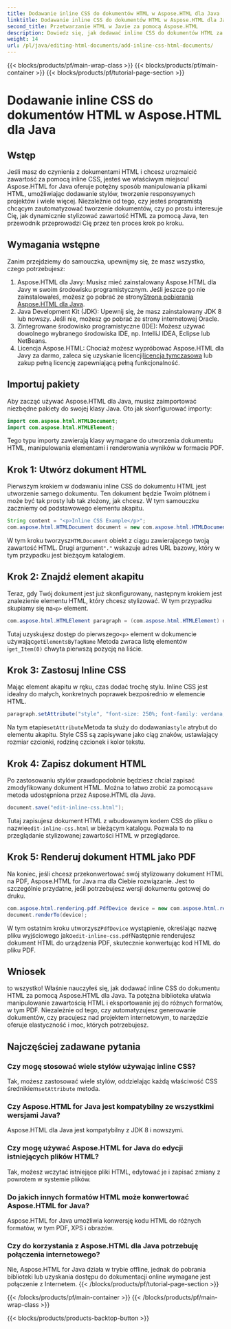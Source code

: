 ```yaml
---
title: Dodawanie inline CSS do dokumentów HTML w Aspose.HTML dla Java
linktitle: Dodawanie inline CSS do dokumentów HTML w Aspose.HTML dla Java
second_title: Przetwarzanie HTML w Javie za pomocą Aspose.HTML
description: Dowiedz się, jak dodawać inline CSS do dokumentów HTML za pomocą Aspose.HTML dla Java. Ten przewodnik krok po kroku pomoże Ci stylizować HTML i konwertować go do PDF z łatwością.
weight: 14
url: /pl/java/editing-html-documents/add-inline-css-html-documents/
---
```


{{< blocks/products/pf/main-wrap-class >}}
{{< blocks/products/pf/main-container >}}
{{< blocks/products/pf/tutorial-page-section >}}

# Dodawanie inline CSS do dokumentów HTML w Aspose.HTML dla Java

## Wstęp
Jeśli masz do czynienia z dokumentami HTML i chcesz urozmaicić zawartość za pomocą inline CSS, jesteś we właściwym miejscu! Aspose.HTML for Java oferuje potężny sposób manipulowania plikami HTML, umożliwiając dodawanie stylów, tworzenie responsywnych projektów i wiele więcej. Niezależnie od tego, czy jesteś programistą chcącym zautomatyzować tworzenie dokumentów, czy po prostu interesuje Cię, jak dynamicznie stylizować zawartość HTML za pomocą Java, ten przewodnik przeprowadzi Cię przez ten proces krok po kroku.
## Wymagania wstępne
Zanim przejdziemy do samouczka, upewnijmy się, że masz wszystko, czego potrzebujesz:
1.  Aspose.HTML dla Javy: Musisz mieć zainstalowany Aspose.HTML dla Javy w swoim środowisku programistycznym. Jeśli jeszcze go nie zainstalowałeś, możesz go pobrać ze strony[Strona pobierania Aspose.HTML dla Java](https://releases.aspose.com/html/java/).
2. Java Development Kit (JDK): Upewnij się, że masz zainstalowany JDK 8 lub nowszy. Jeśli nie, możesz go pobrać ze strony internetowej Oracle.
3. Zintegrowane środowisko programistyczne (IDE): Możesz używać dowolnego wybranego środowiska IDE, np. IntelliJ IDEA, Eclipse lub NetBeans.
4.  Licencja Aspose.HTML: Chociaż możesz wypróbować Aspose.HTML dla Javy za darmo, zaleca się uzyskanie licencji[licencja tymczasowa](https://purchase.aspose.com/temporary-license/) lub zakup pełną licencję zapewniającą pełną funkcjonalność.

## Importuj pakiety
Aby zacząć używać Aspose.HTML dla Java, musisz zaimportować niezbędne pakiety do swojej klasy Java. Oto jak skonfigurować importy:
```java
import com.aspose.html.HTMLDocument;
import com.aspose.html.HTMLElement;
```
Tego typu importy zawierają klasy wymagane do utworzenia dokumentu HTML, manipulowania elementami i renderowania wyników w formacie PDF.
## Krok 1: Utwórz dokument HTML
Pierwszym krokiem w dodawaniu inline CSS do dokumentu HTML jest utworzenie samego dokumentu. Ten dokument będzie Twoim płótnem i może być tak prosty lub tak złożony, jak chcesz. W tym samouczku zaczniemy od podstawowego elementu akapitu.
```java
String content = "<p>Inline CSS Example</p>";
com.aspose.html.HTMLDocument document = new com.aspose.html.HTMLDocument(content, ".");
```
 W tym kroku tworzysz`HTMLDocument` obiekt z ciągu zawierającego twoją zawartość HTML. Drugi argument`"."` wskazuje adres URL bazowy, który w tym przypadku jest bieżącym katalogiem.
## Krok 2: Znajdź element akapitu
 Teraz, gdy Twój dokument jest już skonfigurowany, następnym krokiem jest znalezienie elementu HTML, który chcesz stylizować. W tym przypadku skupiamy się na`<p>` element.
```java
com.aspose.html.HTMLElement paragraph = (com.aspose.html.HTMLElement) document.getElementsByTagName("p").get_Item(0);
```
 Tutaj uzyskujesz dostęp do pierwszego`<p>` element w dokumencie używając`getElementsByTagName` Metoda zwraca listę elementów i`get_Item(0)` chwyta pierwszą pozycję na liście.
## Krok 3: Zastosuj Inline CSS
Mając element akapitu w ręku, czas dodać trochę stylu. Inline CSS jest idealny do małych, konkretnych poprawek bezpośrednio w elemencie HTML.
```java
paragraph.setAttribute("style", "font-size: 250%; font-family: verdana; color: #cd66aa");
```
 Na tym etapie`setAttribute`Metoda ta służy do dodawania`style` atrybut do elementu akapitu. Style CSS są zapisywane jako ciąg znaków, ustawiający rozmiar czcionki, rodzinę czcionek i kolor tekstu.
## Krok 4: Zapisz dokument HTML
 Po zastosowaniu stylów prawdopodobnie będziesz chciał zapisać zmodyfikowany dokument HTML. Można to łatwo zrobić za pomocą`save` metoda udostępniona przez Aspose.HTML dla Java.
```java
document.save("edit-inline-css.html");
```
 Tutaj zapisujesz dokument HTML z wbudowanym kodem CSS do pliku o nazwie`edit-inline-css.html` w bieżącym katalogu. Pozwala to na przeglądanie stylizowanej zawartości HTML w przeglądarce.
## Krok 5: Renderuj dokument HTML jako PDF
Na koniec, jeśli chcesz przekonwertować swój stylizowany dokument HTML na PDF, Aspose.HTML for Java ma dla Ciebie rozwiązanie. Jest to szczególnie przydatne, jeśli potrzebujesz wersji dokumentu gotowej do druku.
```java
com.aspose.html.rendering.pdf.PdfDevice device = new com.aspose.html.rendering.pdf.PdfDevice("edit-inline-css.pdf");
document.renderTo(device);
```
 W tym ostatnim kroku utworzysz`PdfDevice` wystąpienie, określając nazwę pliku wyjściowego jako`edit-inline-css.pdf`Następnie renderujesz dokument HTML do urządzenia PDF, skutecznie konwertując kod HTML do pliku PDF.

## Wniosek
to wszystko! Właśnie nauczyłeś się, jak dodawać inline CSS do dokumentu HTML za pomocą Aspose.HTML dla Java. Ta potężna biblioteka ułatwia manipulowanie zawartością HTML i eksportowanie jej do różnych formatów, w tym PDF. Niezależnie od tego, czy automatyzujesz generowanie dokumentów, czy pracujesz nad projektem internetowym, to narzędzie oferuje elastyczność i moc, których potrzebujesz.
## Najczęściej zadawane pytania
### Czy mogę stosować wiele stylów używając inline CSS?
 Tak, możesz zastosować wiele stylów, oddzielając każdą właściwość CSS średnikiem`setAttribute` metoda.
### Czy Aspose.HTML for Java jest kompatybilny ze wszystkimi wersjami Java?
Aspose.HTML dla Java jest kompatybilny z JDK 8 i nowszymi.
### Czy mogę używać Aspose.HTML for Java do edycji istniejących plików HTML?
Tak, możesz wczytać istniejące pliki HTML, edytować je i zapisać zmiany z powrotem w systemie plików.
### Do jakich innych formatów HTML może konwertować Aspose.HTML for Java?
Aspose.HTML for Java umożliwia konwersję kodu HTML do różnych formatów, w tym PDF, XPS i obrazów.
### Czy do korzystania z Aspose.HTML dla Java potrzebuję połączenia internetowego?
Nie, Aspose.HTML for Java działa w trybie offline, jednak do pobrania biblioteki lub uzyskania dostępu do dokumentacji online wymagane jest połączenie z Internetem.
{{< /blocks/products/pf/tutorial-page-section >}}

{{< /blocks/products/pf/main-container >}}
{{< /blocks/products/pf/main-wrap-class >}}

{{< blocks/products/products-backtop-button >}}

